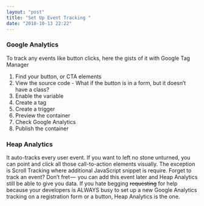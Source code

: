 ```yaml
---
layout: "post"
title: "Set Up Event Tracking "
date: "2018-10-13 22:22"
---
```

### Google Analytics

To track any events like  button clicks, here the gists of it with Google Tag Manager

1. Find your button, or CTA elements
2. View the source code - What if the button is in a form, but it doesn’t have a class?
3. Enable the variable
4. Create a tag
5. Create a trigger
6. Preview the container
7. Check Google Analytics
8. Publish the container

### Heap Analytics

It auto-tracks every user event. If you want to left no stone unturned, you can point and click all those call-to-action elements visually. The exception is Scroll Tracking where additional JavaScript snippet is require. Forget to track an event? Don’t fret —  you can add this event later and Heap Analytics still be able to give you data. If you hate begging ~~requesting~~ for help because your developers is ALWAYS busy to set up a new Google Analytics tracking on a registration form or a button, Heap Analytics is the one. 
